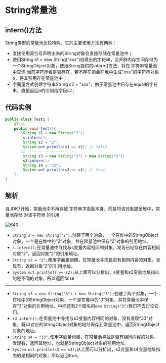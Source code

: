 # String常量池



## intern()方法

String类型的常量池比较特殊。它的主要使用方法有两种：

- 直接使用双引号声明出来的String对象会直接存储在常量池中；
- 使用String s1 = new String("xxx")创建出的字符串，会开辟内存空间存储为一个StringObject对象，使用String提供的intern()方法，将在 字符串常量池 中查询 当前字符串看是否存在，若不存在则会在堆中生成"xxx"的字符串对象o，将其引用存在常量池中；
- 字面量方式创建字符串String s2 =  "xxx"，由于常量池中已存在equal的字符串，直接返回o的引用给字段s2 ;



## 代码实例

```java
public class Test1 {
    @Test
    public void test(){
        String s1 = new String("2");
        s.intern();
        String s2 = "2";
        System.out.println(s1 == s2); // false
	   // ----------------------
        String s3 = new String("3") + new String("3");
        s3.intern();
        String s4 = "33";
        System.out.println(s3 == s4); // true
    }
}
```



## 解析

自JDK7开始，常量池中不再存放 字符串字面量本身，而是将该对象挪至堆中，常量池存储 对该字符串 的引用

![640](E:\doc_repo\String常量池\images\640.png)



- `String s = new String("2");`创建了两个对象，一个在堆中的StringObject对象，一个是在堆中的“2”对象，并在常量池中保存“2”对象的引用地址。
- `s.intern();`在常量池中寻找与s变量内容相同的对象，发现已经存在内容相同对象“2”，返回对象“2”的引用地址。
- `String s2 = "2";`使用字面量创建，在常量池寻找是否有相同内容的对象，发现有，返回对象“2”的引用地址。
- `System.out.println(s == s2);`从上面可以分析出，s变量和s2变量地址指向的是不同的对象，所以返回false

------

- `String s3 = new String("3") + new String("3");`创建了两个对象，一个在堆中的StringObject对象，一个是在堆中的“3”对象，并在常量池中保存“3”对象的引用地址。中间还有2个匿名的`new String(“3”)`我们不去讨论它们。
- `s3.intern();`在常量池中寻找与s3变量内容相同的对象，没有发现“33”对象，将s3对应的StringObject对象的地址保存到常量池中，返回StringObject对象的地址。
- `String s4 = "33";`使用字面量创建，在常量池寻找是否有相同内容的对象，发现有，返回其地址，也就是StringObject对象的引用地址。
- `System.out.println(s3 == s4);`从上面可以分析出，s3变量和s4变量地址指向的是相同的对象，所以返回true。



